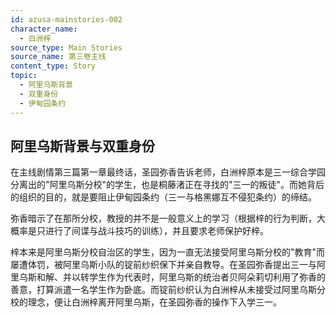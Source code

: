 ```yaml
---
id: azusa-mainstories-002
character_name:
  - 白洲梓
source_type: Main Stories
source_name: 第三卷主线
content_type: Story
topic:
  - 阿里乌斯背景
  - 双重身份
  - 伊甸园条约
---
```

## 阿里乌斯背景与双重身份

在主线剧情第三篇第一章最终话，圣园弥香告诉老师，白洲梓原本是三一综合学园分离出的"阿里乌斯分校"的学生，也是桐藤渚正在寻找的"三一的叛徒"。而她背后的组织的目的，就是要阻止伊甸园条约（三一与格黑娜互不侵犯条约）的缔结。

弥香暗示了在那所分校，教授的并不是一般意义上的学习（根据梓的行为判断，大概率是只进行了间谍与战斗技巧的训练），并且要求老师保护好梓。

梓本来是阿里乌斯分校自治区的学生，因为一直无法接受阿里乌斯分校的"教育"而屡遭体罚，被阿里乌斯小队的锭前纱织保下并亲自教导。在圣园弥香提出三一与阿里乌斯和解、并以转学生作为代表时，阿里乌斯的统治者贝阿朵莉切利用了弥香的善意，打算派遣一名学生作为卧底。而锭前纱织认为白洲梓从未接受过阿里乌斯分校的理念，便让白洲梓离开阿里乌斯，在圣园弥香的操作下入学三一。